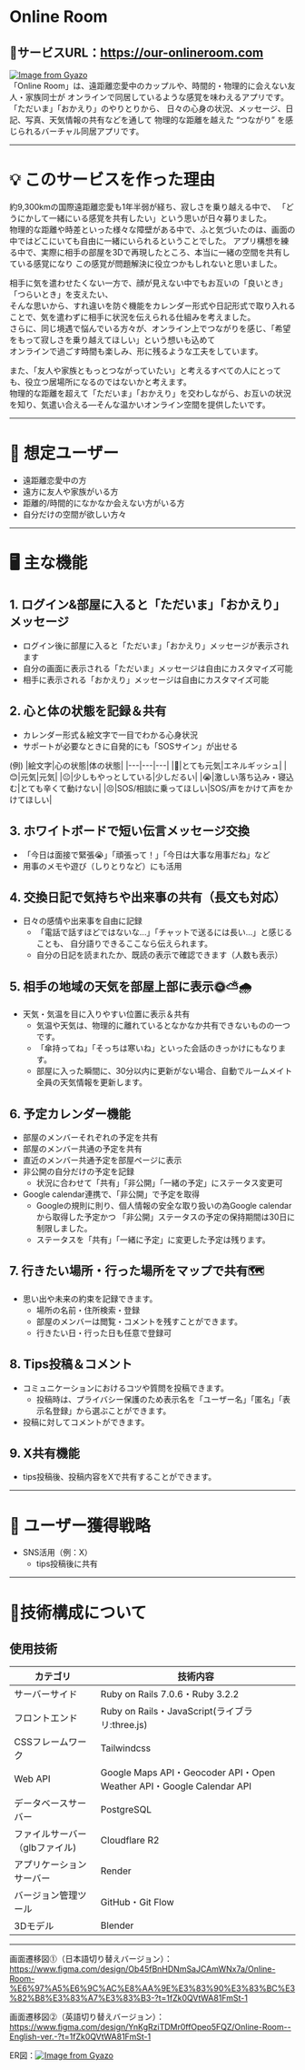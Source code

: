 # Online Room<br>
## 🔗サービスURL：https://our-onlineroom.com<br>
[![Image from Gyazo](https://i.gyazo.com/6e473157b6ba9cd8194076c045b624b4.png)](https://gyazo.com/6e473157b6ba9cd8194076c045b624b4)<br>
「Online Room」は、遠距離恋愛中のカップルや、時間的・物理的に会えない友人・家族同士が
オンラインで同居しているような感覚を味わえるアプリです。<br>
「ただいま」「おかえり」のやりとりから、
日々の心身の状況、メッセージ、日記、写真、天気情報の共有などを通して
物理的な距離を越えた “つながり” を感じられるバーチャル同居アプリです。
___
# 💡 このサービスを作った理由<br>
約9,300kmの国際遠距離恋愛も1年半弱が経ち、寂しさを乗り越える中で、
「どうにかして一緒にいる感覚を共有したい」という思いが日々募りました。<br>
物理的な距離や時差といった様々な障壁がある中で、ふと気づいたのは、画面の中ではどこにいても自由に一緒にいられるということでした。
アプリ構想を練る中で、実際に相手の部屋を3Dで再現したところ、本当に一緒の空間を共有している感覚になり
この感覚が問題解決に役立つかもしれないと思いました。

相手に気を遣わせたくない一方で、顔が見えない中でもお互いの「良いとき」「つらいとき」を支えたい、<br>
そんな思いから、すれ違いを防ぐ機能をカレンダー形式や日記形式で取り入れることで、気を遣わずに相手に状況を伝えられる仕組みを考えました。<br>
さらに、同じ境遇で悩んでいる方々が、オンライン上でつながりを感じ、「希望をもって寂しさを乗り越えてほしい」という想いも込めて<br>
オンラインで過ごす時間も楽しみ、形に残るような工夫をしています。

また、「友人や家族ともっとつながっていたい」と考えるすべての人にとっても、役立つ居場所になるのではないかと考えます。<br>
物理的な距離を超えて「ただいま」「おかえり」を交わしながら、お互いの状況を知り、気遣い合える—そんな温かいオンライン空間を提供したいです。

___
# 👥 想定ユーザー
- 遠距離恋愛中の方
- 遠方に友人や家族がいる方
- 距離的/時間的になかなか会えない方がいる方
- 自分だけの空間が欲しい方々
___
# 🖥️ 主な機能
## 1. ログイン&部屋に入ると「ただいま」「おかえり」メッセージ
- ログイン後に部屋に入ると「ただいま」「おかえり」メッセージが表示されます
- 自分の画面に表示される「ただいま」メッセージは自由にカスタマイズ可能
- 相手に表示される「おかえり」メッセージは自由にカスタマイズ可能

## 2. 心と体の状態を記録＆共有
- カレンダー形式＆絵文字で一目でわかる心身状況
- サポートが必要なときに自発的にも「SOSサイン」が出せる

(例)
|絵文字|心の状態|体の状態|
|---|---|---|
|🥳|とても元気|エネルギッシュ|
|😊|元気|元気|
|😐|少しもやっとしている|少しだるい|
|😭|激しい落ち込み・寝込む|とても辛くて動けない|
|😣|SOS/相談に乗ってほしい|SOS/声をかけて声をかけてほしい|

## 3. ホワイトボードで短い伝言メッセージ交換
-  「今日は面接で緊張😭」「頑張って！」「今日は大事な用事だね」など
- 用事のメモや遊び（しりとりなど）にも活用

## 4. 交換日記で気持ちや出来事の共有（長文も対応）
- 日々の感情や出来事を自由に記録
  - 「電話で話すほどではないな...」「チャットで送るには長い...」と感じることも、
自分語りできるここなら伝えられます。
  - 自分の日記を読まれたか、既読の表示で確認できます（人数も表示）

## 5. 相手の地域の天気を部屋上部に表示🌞⛅🌧
- 天気・気温を目に入りやすい位置に表示＆共有
  - 気温や天気は、物理的に離れているとなかなか共有できないものの一つです。
  - 「傘持ってね」「そっちは寒いね」といった会話のきっかけにもなります。
  - 部屋に入った瞬間に、30分以内に更新がない場合、自動でルームメイト全員の天気情報を更新します。

## 6. 予定カレンダー機能
- 部屋のメンバーそれぞれの予定を共有
- 部屋のメンバー共通の予定を共有
- 直近のメンバー共通予定を部屋ページに表示
- 非公開の自分だけの予定を記録
  - 状況に合わせて「共有」「非公開」「一緒の予定」にステータス変更可
- Google calendar連携で、「非公開」で予定を取得
  - Googleの規則に則り、個人情報の安全な取り扱いの為Google calendarから取得した予定かつ
   「非公開」ステータスの予定の保持期間は30日に制限しました。
  - ステータスを「共有」「一緒に予定」に変更した予定は残ります。

## 7. 行きたい場所・行った場所をマップで共有🗺️
- 思い出や未来の約束を記録できます。
  - 場所の名前・住所検索・登録
  - 部屋のメンバーは閲覧・コメントを残すことができます。
  - 行きたい日・行った日も任意で登録可
 
## 8. Tips投稿＆コメント
- コミュニケーションにおけるコツや質問を投稿できます。
  - 投稿時は、プライバシー保護のため表示名を「ユーザー名」「匿名」「表示名登録」から選ぶことができます。
- 投稿に対してコメントができます。

## 9. X共有機能
- tips投稿後、投稿内容をXで共有することができます。
___
# 📣 ユーザー獲得戦略
- SNS活用（例：X）
  - tips投稿後に共有
___
# 🔧技術構成について
## 使用技術
|カテゴリ|技術内容|
|---|---|
|サーバーサイド|Ruby on Rails 7.0.6・Ruby 3.2.2|
|フロントエンド|Ruby on Rails・JavaScript(ライブラリ:three.js)|
|CSSフレームワーク|Tailwindcss|
|Web API|Google Maps API・Geocoder API・Open Weather API・Google Calendar API|
|データベースサーバー|PostgreSQL|
|ファイルサーバー（glbファイル)|Cloudflare R2|
|アプリケーションサーバー|Render|
|バージョン管理ツール|GitHub・Git Flow|
|3Dモデル|Blender|

___
画面遷移図⓵（日本語切り替えバージョン）：https://www.figma.com/design/Ob45fBnHDNmSaJCAmWNx7a/Online-Room-%E6%97%A5%E6%9C%AC%E8%AA%9E%E3%83%90%E3%83%BC%E3%82%B8%E3%83%A7%E3%83%B3-?t=1fZk0QVtWA81FmSt-1

画面遷移図⓶（英語切り替えバージョン）：https://www.figma.com/design/YnKgRziTDMr0ffOpeo5FQZ/Online-Room--English-ver.-?t=1fZk0QVtWA81FmSt-1

ER図：[![Image from Gyazo](https://i.gyazo.com/035458976725375491d995dbb7ff8656.jpg)](https://gyazo.com/035458976725375491d995dbb7ff8656)
